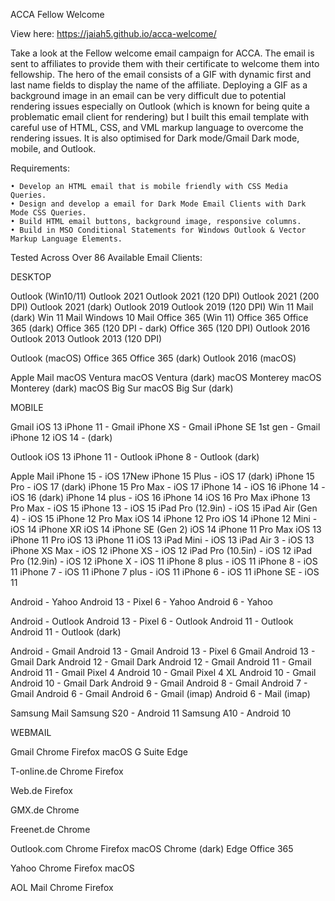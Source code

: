 ACCA Fellow Welcome

View here: https://jaiah5.github.io/acca-welcome/ 

Take a look at the Fellow welcome email campaign for ACCA. The email is sent to affiliates to provide them with their certificate to welcome them into fellowship. The hero of the email consists of a GIF with dynamic first and last name fields to display the name of the affiliate. Deploying a GIF as a background image in an email can be very difficult due to potential rendering issues especially on Outlook (which is known for being quite a problematic email client for rendering) but I built this email template with careful use of HTML, CSS, and VML markup language to overcome the rendering issues. It is also optimised for Dark mode/Gmail Dark mode, mobile, and Outlook.

Requirements: 

	• Develop an HTML email that is mobile friendly with CSS Media Queries.
	• Design and develop a email for Dark Mode Email Clients with Dark Mode CSS Queries.
	• Build HTML email buttons, background image, responsive columns.
	• Build in MSO Conditional Statements for Windows Outlook & Vector Markup Language Elements.

Tested Across Over 86 Available Email Clients:

DESKTOP

Outlook (Win10/11)
Outlook 2021
Outlook 2021 (120 DPI)
Outlook 2021 (200 DPI)
Outlook 2021 (dark)
Outlook 2019
Outlook 2019 (120 DPI)
Win 11 Mail (dark)
Win 11 Mail
Windows 10 Mail
Office 365 (Win 11)
Office 365
Office 365 (dark)
Office 365 (120 DPI - dark)
Office 365 (120 DPI)
Outlook 2016
Outlook 2013
Outlook 2013 (120 DPI)

Outlook (macOS)
Office 365
Office 365 (dark)
Outlook 2016 (macOS)

Apple Mail
macOS Ventura
macOS Ventura (dark)
macOS Monterey
macOS Monterey (dark)
macOS Big Sur
macOS Big Sur (dark)


MOBILE

Gmail iOS 13
iPhone 11 - Gmail
iPhone XS - Gmail
iPhone SE 1st gen - Gmail
iPhone 12 iOS 14 - (dark)


Outlook iOS 13
iPhone 11 - Outlook
iPhone 8 - Outlook (dark)


Apple Mail
iPhone 15 - iOS 17New
iPhone 15 Plus - iOS 17 (dark)
iPhone 15 Pro - iOS 17 (dark)
iPhone 15 Pro Max - iOS 17
iPhone 14 - iOS 16
iPhone 14 - iOS 16 (dark)
iPhone 14 plus - iOS 16
iPhone 14 iOS 16 Pro Max
iPhone 13 Pro Max - iOS 15
iPhone 13 - iOS 15
iPad Pro (12.9in) - iOS 15
iPad Air (Gen 4) - iOS 15
iPhone 12 Pro Max iOS 14
iPhone 12 Pro iOS 14
iPhone 12 Mini - iOS 14
iPhone XR iOS 14
iPhone SE (Gen 2) iOS 14
iPhone 11 Pro Max iOS 13
iPhone 11 Pro iOS 13
iPhone 11 iOS 13
iPad Mini - iOS 13
iPad Air 3 - iOS 13
iPhone XS Max - iOS 12
iPhone XS - iOS 12
iPad Pro (10.5in) - iOS 12
iPad Pro (12.9in) - iOS 12
iPhone X - iOS 11
iPhone 8 plus - iOS 11
iPhone 8 - iOS 11
iPhone 7 - iOS 11
iPhone 7 plus - iOS 11
iPhone 6 - iOS 11 
iPhone SE - iOS 11

Android - Yahoo
Android 13 - Pixel 6 - Yahoo
Android 6 - Yahoo

Android - Outlook
Android 13 - Pixel 6 - Outlook
Android 11 - Outlook
Android 11 - Outlook (dark)

Android - Gmail
Android 13 - Gmail
Android 13 - Pixel 6 Gmail
Android 13 - Gmail Dark
Android 12 - Gmail Dark
Android 12 - Gmail
Android 11 - Gmail
Android 11 - Gmail Pixel 4
Android 10 - Gmail Pixel 4 XL
Android 10 - Gmail
Android 10 - Gmail Dark
Android 9 - Gmail
Android 8 - Gmail
Android 7 - Gmail
Android 6 - Gmail
Android 6 - Gmail (imap)
Android 6 - Mail (imap)

Samsung Mail
Samsung S20 - Android 11
Samsung A10 - Android 10


WEBMAIL

Gmail
Chrome
Firefox
macOS
G Suite
Edge

T-online.de
Chrome
Firefox

Web.de
Firefox

GMX.de
Chrome

Freenet.de
Chrome

Outlook.com
Chrome
Firefox
macOS
Chrome (dark)
Edge
Office 365

Yahoo
Chrome
Firefox
macOS

AOL Mail
Chrome
Firefox



